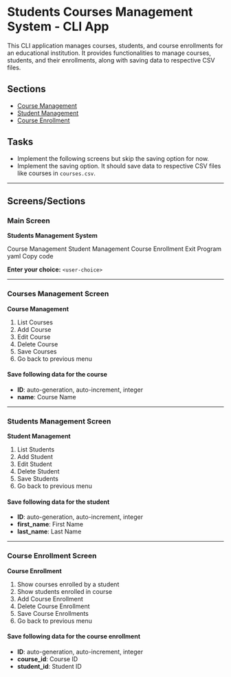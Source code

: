 # Students Courses Management System - CLI App

This CLI application manages courses, students, and course enrollments for an educational institution. It provides functionalities to manage courses, students, and their enrollments, along with saving data to respective CSV files.

## Sections

- [Course Management](#course-management)
- [Student Management](#student-management)
- [Course Enrollment](#course-enrollment)

## Tasks

- Implement the following screens but skip the saving option for now.
- Implement the saving option. It should save data to respective CSV files like courses in `courses.csv`.

---

## Screens/Sections

### Main Screen

**Students Management System**

Course Management
Student Management
Course Enrollment
Exit Program
yaml
Copy code

**Enter your choice:** `<user-choice>`

---

### Courses Management Screen

**Course Management**

1. List Courses
2. Add Course
3. Edit Course
4. Delete Course
5. Save Courses
6. Go back to previous menu


#### Save following data for the course

- **ID**: auto-generation, auto-increment, integer
- **name**: Course Name

---

### Students Management Screen

**Student Management**

1. List Students
2. Add Student
3. Edit Student
4. Delete Student
5. Save Students
6. Go back to previous menu


#### Save following data for the student

- **ID**: auto-generation, auto-increment, integer
- **first_name**: First Name
- **last_name**: Last Name

---

### Course Enrollment Screen

**Course Enrollment**

1. Show courses enrolled by a student
2. Show students enrolled in course
3. Add Course Enrollment
4. Delete Course Enrollment
5. Save Course Enrollments
6. Go back to previous menu

#### Save following data for the course enrollment

- **ID**: auto-generation, auto-increment, integer
- **course_id**: Course ID
- **student_id**: Student ID